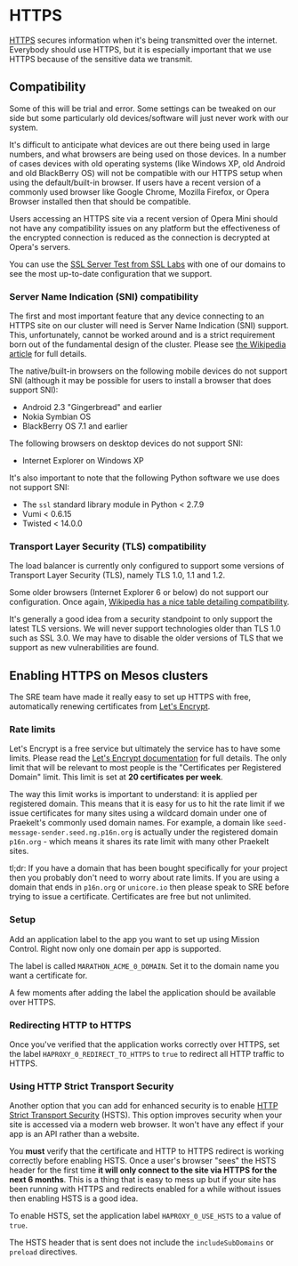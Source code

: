 # HTTPS

[HTTPS](https://en.wikipedia.org/wiki/HTTPS) secures information when it's
being transmitted over the internet. Everybody should use HTTPS, but it is
especially important that we use HTTPS because of the sensitive data we transmit.

## Compatibility

Some of this will be trial and error. Some settings can be tweaked on our side but
some particularly old devices/software will just never work with our system.

It's difficult to anticipate what devices are out there being used in large numbers,
and what browsers are being used on those devices. In a number of cases devices with
old operating systems (like Windows XP, old Android and old BlackBerry OS) will not
be compatible with our HTTPS setup when using the default/built-in browser. If users
have a recent version of a commonly used browser like Google Chrome, Mozilla Firefox,
or Opera Browser installed then that should be compatible.

Users accessing an HTTPS site via a recent version of Opera Mini should not have any
compatibility issues on any platform but the effectiveness of the encrypted connection
is reduced as the connection is decrypted at Opera's servers.

You can use the [SSL Server Test from SSL Labs](https://www.ssllabs.com/ssltest/) with
one of our domains to see the most up-to-date configuration that we support.

### Server Name Indication (SNI) compatibility

The first and most important feature that any device connecting to an HTTPS site on our
cluster will need is Server Name Indication (SNI) support. This, unfortunately, cannot
be worked around and is a strict requirement born out of the fundamental design of the
cluster. Please see [the Wikipedia article](https://en.wikipedia.org/wiki/Server_Name_Indication#Suppor)
for full details.

The native/built-in browsers on the following mobile devices do not support SNI (although
it may be possible for users to install a browser that does support SNI):

- Android 2.3 "Gingerbread" and earlier
- Nokia Symbian OS
- BlackBerry OS 7.1 and earlier

The following browsers on desktop devices do not support SNI:

- Internet Explorer on Windows XP

It's also important to note that the following Python software we use does not support SNI:

- The `ssl` standard library module in Python < 2.7.9
- Vumi < 0.6.15
- Twisted < 14.0.0

### Transport Layer Security (TLS) compatibility

The load balancer is currently only configured to support some versions of
Transport Layer Security (TLS), namely TLS 1.0, 1.1 and 1.2.

Some older browsers (Internet Explorer 6 or below) do not support our configuration. Once again,
[Wikipedia has a nice table detailing compatibility](https://en.wikipedia.org/wiki/Transport_Layer_Security#Web_browsers).

It's generally a good idea from a security standpoint to only support the latest TLS versions.
We will never support technologies older than TLS 1.0 such as SSL 3.0. We may have to disable
the older versions of TLS that we support as new vulnerabilities are found.

## Enabling HTTPS on Mesos clusters

The SRE team have made it really easy to set up HTTPS with free, automatically renewing
certificates from [Let's Encrypt](https://letsencrypt.org/).

### Rate limits

Let's Encrypt is a free service but ultimately the service has to have some limits.
Please read the [Let's Encrypt documentation](https://letsencrypt.org/docs/rate-limits/) for full details.
The only limit that will be relevant to most people is the "Certificates per Registered Domain" limit.
This limit is set at __20 certificates per week__.

The way this limit works is important to understand: it is applied per registered domain. This means
that it is easy for us to hit the rate limit if we issue certificates for many sites using a wildcard
domain under one of Praekelt's commonly used domain names. For example, a domain like
`seed-message-sender.seed.ng.p16n.org` is actually under the registered domain `p16n.org` - which means
it shares its rate limit with many other Praekelt sites.

tl;dr: If you have a domain that has been bought specifically for your project then you probably
don't need to worry about rate limits. If you are using a domain that ends in `p16n.org` or `unicore.io`
then please speak to SRE before trying to issue a certificate. Certificates are free but not unlimited.

### Setup

Add an application label to the app you want to set up using Mission Control. Right now
only one domain per app is supported.

The label is called `MARATHON_ACME_0_DOMAIN`. Set it to the domain name you want a
certificate for.

A few moments after adding the label the application should be available over HTTPS.

### Redirecting HTTP to HTTPS

Once you've verified that the application works correctly over HTTPS, set the label
`HAPROXY_0_REDIRECT_TO_HTTPS` to `true` to redirect all HTTP traffic to HTTPS.

### Using HTTP Strict Transport Security

Another option that you can add for enhanced security is to enable
[HTTP Strict Transport Security](https://en.wikipedia.org/wiki/HTTP_Strict_Transport_Security) (HSTS).
This option improves security when your site is accessed via a modern web browser.
It won't have any effect if your app is an API rather than a website.

You __must__ verify that the certificate and HTTP to HTTPS redirect is working correctly before
enabling HSTS. Once a user's browser "sees" the HSTS header for the first time __it will only connect
to the site via HTTPS for the next 6 months__. This is a thing that is easy to mess up but if your
site has been running with HTTPS and redirects enabled for a while without issues then enabling
HSTS is a good idea.

To enable HSTS, set the application label `HAPROXY_0_USE_HSTS` to a value of `true`.

The HSTS header that is sent does not include the `includeSubDomains` or `preload` directives.
